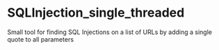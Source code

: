 # SQLInjection_single_threaded
Small tool for finding SQL Injections on a list of URLs by adding a single quote to all parameters
